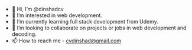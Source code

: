 - 👋 Hi, I’m @dinshadcv
- 👀 I’m interested in web development.
- 🌱 I’m currently learning full stack development from Udemy.
- 💞️ I’m looking to collaborate on projects or jobs in web development and decoding.
- 📫 How to reach me - cvdinshad@gmail.com

<!---
dinshadcv/dinshadcv is a ✨ special ✨ repository because its `README.md` (this file) appears on your GitHub profile.
You can click the Preview link to take a look at your changes.
--->
